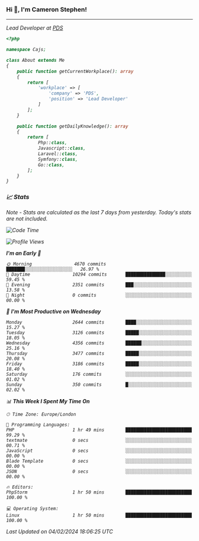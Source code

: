 ### Hi 👋, I'm Cameron Stephen!
<hr>
<p><em>Lead Developer at <a href="https://prindatasolutions.co.uk">PDS</a></p>


```php
<?php

namespace Cajs;

class About extends Me
{
    public function getCurrentWorkplace(): array
    {
        return [
            'workplace' => [
                'company' => 'PDS',
                'position' => 'Lead Developer'
            ]
        ];
    }

    public function getDailyKnowledge(): array
    {
        return [
            Php::class,
            Javascript::class,
            Laravel::class,
            Symfony::class,
            Go::class,
        ];
    }
}
```

### 📈 Stats
<p><em>Note - Stats are calculated as the last 7 days from yesterday. Today's stats are not included.</em></p>


<!--START_SECTION:waka-->
![Code Time](http://img.shields.io/badge/Code%20Time-3%2C648%20hrs%2012%20mins-blue)

![Profile Views](http://img.shields.io/badge/Profile%20Views-0-blue)

**I'm an Early 🐤** 

```text
🌞 Morning                4670 commits        ███████░░░░░░░░░░░░░░░░░░   26.97 % 
🌆 Daytime                10294 commits       ███████████████░░░░░░░░░░   59.45 % 
🌃 Evening                2351 commits        ███░░░░░░░░░░░░░░░░░░░░░░   13.58 % 
🌙 Night                  0 commits           ░░░░░░░░░░░░░░░░░░░░░░░░░   00.00 % 
```
📅 **I'm Most Productive on Wednesday** 

```text
Monday                   2644 commits        ████░░░░░░░░░░░░░░░░░░░░░   15.27 % 
Tuesday                  3126 commits        █████░░░░░░░░░░░░░░░░░░░░   18.05 % 
Wednesday                4356 commits        ██████░░░░░░░░░░░░░░░░░░░   25.16 % 
Thursday                 3477 commits        █████░░░░░░░░░░░░░░░░░░░░   20.08 % 
Friday                   3186 commits        █████░░░░░░░░░░░░░░░░░░░░   18.40 % 
Saturday                 176 commits         ░░░░░░░░░░░░░░░░░░░░░░░░░   01.02 % 
Sunday                   350 commits         █░░░░░░░░░░░░░░░░░░░░░░░░   02.02 % 
```


📊 **This Week I Spent My Time On** 

```text
🕑︎ Time Zone: Europe/London

💬 Programming Languages: 
PHP                      1 hr 49 mins        █████████████████████████   99.29 % 
textmate                 0 secs              ░░░░░░░░░░░░░░░░░░░░░░░░░   00.71 % 
JavaScript               0 secs              ░░░░░░░░░░░░░░░░░░░░░░░░░   00.00 % 
Blade Template           0 secs              ░░░░░░░░░░░░░░░░░░░░░░░░░   00.00 % 
JSON                     0 secs              ░░░░░░░░░░░░░░░░░░░░░░░░░   00.00 % 

🔥 Editors: 
PhpStorm                 1 hr 50 mins        █████████████████████████   100.00 % 

💻 Operating System: 
Linux                    1 hr 50 mins        █████████████████████████   100.00 % 
```


 Last Updated on 04/02/2024 18:06:25 UTC
<!--END_SECTION:waka-->
